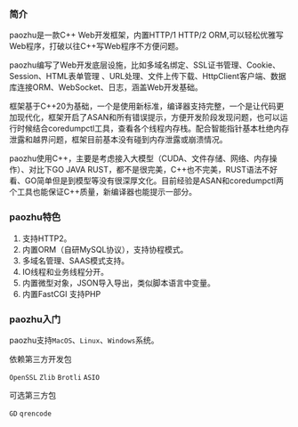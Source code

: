 ### **简介** ###

paozhu是一款C++ Web开发框架，内置HTTP/1 HTTP/2 ORM,可以轻松优雅写Web程序，打破以往C++写Web程序不方便问题。

paozhu编写了Web开发底层设施，比如多域名绑定、SSL证书管理、Cookie、Session、HTML表单管理 、URL处理、文件上传下载、HttpClient客户端、数据库连接ORM、WebSocket、日志，涵盖Web开发基础。

框架基于C++20为基础，一个是使用新标准，编译器支持完整，一个是让代码更加现代化，框架开启了ASAN和所有错误提示，方便开发阶段发现问题，也可以运行时候结合coredumpctl工具，查看各个线程内存栈。配合智能指针基本杜绝内存泄露和越界问题，框架目前基本没有碰到内存泄露或崩溃情况。

paozhu使用C++，主要是考虑接入大模型（CUDA、文件存储、网络、内存操作）、对比下GO JAVA RUST，都不是很完美，C++也不完美，RUST语法不好看、GO简单但是到模型等没有很深厚文化。目前经验是ASAN和coredumpctl两个工具也能保证C++质量，新编译器也能提示一部分。

### paozhu特色 ###

1. 支持HTTP2。
1. 内置ORM（自研MySQL协议），支持协程模式。
1. 多域名管理、SAAS模式支持。
1. IO线程和业务线程分开。
1. 内置微型对象，JSON导入导出，类似脚本语言中变量。
1. 内置FastCGI 支持PHP

### paozhu入门 ###

paozhu支持`MacOS`、`Linux`、`Windows`系统。

依赖第三方开发包

`OpenSSL` `Zlib` `Brotli` `ASIO`

可选第三方包  

`GD` `qrencode`


